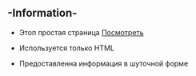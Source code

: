 ## -Information-
- Этоп простая страница [Посмотреть](https://satoshinakamoto8.github.io/-Information-/)
* Используется только HTML
+ Предоставленна информация в шуточной форме
